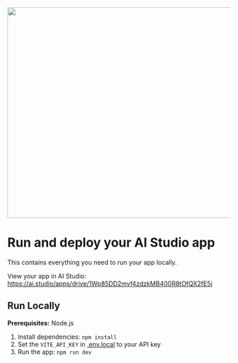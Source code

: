 <div align="center">
<img width="1200" height="475" alt="GHBanner" src="https://github.com/user-attachments/assets/0aa67016-6eaf-458a-adb2-6e31a0763ed6" />
</div>

# Run and deploy your AI Studio app

This contains everything you need to run your app locally.

View your app in AI Studio: https://ai.studio/apps/drive/1Wp85DD2mvf4zdzkMB400R8tOfQX2fE5j

## Run Locally

**Prerequisites:**  Node.js


1. Install dependencies:
   `npm install`
2. Set the `VITE_API_KEY` in [.env.local](.env.local) to your  API key
3. Run the app:
   `npm run dev`
